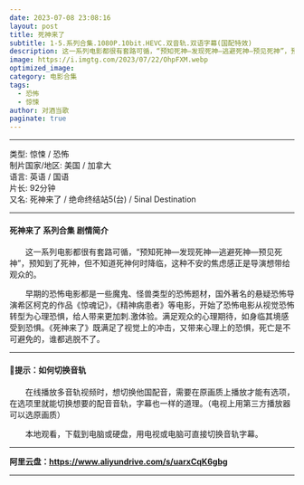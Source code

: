 ```yaml
---
date: 2023-07-08 23:08:16
layout: post
title: 死神来了
subtitle: 1-5.系列合集.1080P.10bit.HEVC.双音轨.双语字幕(国配特效) 
description: 这一系列电影都很有套路可循，“预知死神—发现死神—逃避死神—预见死神”，预知到了死神，但不知道死神何时降临，这种不安的焦虑感正是导演想带给观众的...
image: https://i.imgtg.com/2023/07/22/OhpFXM.webp
optimized_image: 
category: 电影合集
tags:
  - 恐怖
  - 惊悚
author: 对酒当歌
paginate: true
---
```



---

类型: 惊悚 / 恐怖  
制片国家/地区: 美国 / 加拿大  
语言: 英语 / 国语  
片长: 92分钟  
又名: 死神来了 / 绝命终结站5(台) / 5inal Destination  

---

#### 死神来了 系列合集 剧情简介

　　这一系列电影都很有套路可循，“预知死神—发现死神—逃避死神—预见死神”，预知到了死神，但不知道死神何时降临，这种不安的焦虑感正是导演想带给观众的。

　　早期的恐怖电影都是一些魔鬼、怪兽类型的恐怖题材，国外著名的悬疑恐怖导演希区柯克的作品《惊魂记》，《精神病患者》等电影，开始了恐怖电影从视觉恐怖转型为心理恐惧，给人带来更加刺.激体验。满足观众的心理期待，如身临其境感受到恐惧。《死神来了》既满足了视觉上的冲击，又带来心理上的恐惧，死亡是不可避免的，谁都逃脱不了。

---

#### 🔔提示：如何切换音轨

　　在线播放多音轨视频时，想切换他国配音，需要在原画质上播放才能有选项，在选项里就能切换想要的配音音轨，字幕也一样的道理。（电视上用第三方播放器可以选原画质）

　　本地观看，下载到电脑或硬盘，用电视或电脑可直接切换音轨字幕。

---

**阿里云盘：<https://www.aliyundrive.com/s/uarxCqK6gbg>**

---
